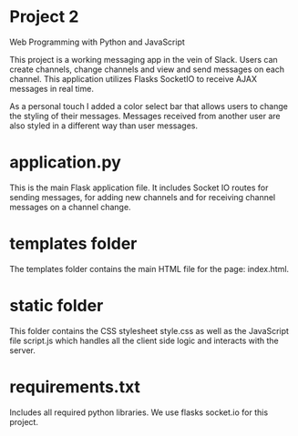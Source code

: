 # Project 2

Web Programming with Python and JavaScript

This project is a working messaging app in the vein of Slack. Users can create channels, change channels and view and send messages on each channel. This application utilizes Flasks SocketIO to receive AJAX messages in real time.

As a personal touch I added a color select bar that allows users to change the styling of their messages. Messages received from another user are also styled in a different way than user messages.

# application.py

This is the main Flask application file. It includes Socket IO routes for sending messages, for adding new channels and for receiving channel messages on a channel change.

# templates folder

The templates folder contains the main HTML file for the page: index.html.

# static folder

This folder contains the CSS stylesheet style.css as well as the JavaScript file script.js which handles all the client side logic and interacts with the server.

# requirements.txt

Includes all required python libraries. We use flasks socket.io for this project.  
